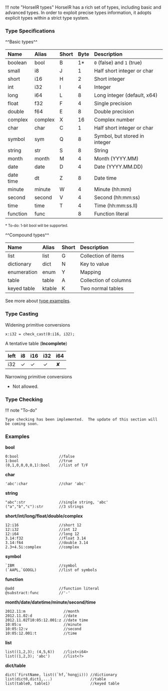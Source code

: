 !!! note "HorseIR types"
    HorseIR has a rich set of types, including basic and advanced types.  In order
    to exploit precise types information, it adopts explicit types within a strict
    type system.

### Type Specifications

^^Basic types^^

| Name      | Alias    | Short | Byte   | Description                   |
| :---------| :--------| :-----| :------| :-----------------------------|
| boolean   | bool     | B     | 1\*    | `0` (false) and `1` (true)    |
| small     | i8       | J     | 1      | Half short integer or char    |
| short     | i16      | H     | 2      | Short integer                 |
| int       | i32      | I     | 4      | Integer                       |
| long      | i64      | L     | 8      | Long integer (default, x64)   |
| float     | f32      | F     | 4      | Single precision              |
| double    | f64      | E     | 8      | Double precision              |
| complex   | complex  | X     | 16     | Complex number                |
| char      | char     | C     | 1      | Half short integer or char    |
| symbol    | sym      | Q     | 8      | Symbol, but stored in integer |
| string    | str      | S     | 8      | String                        |
| month     | month    | M     | 4      | Month (YYYY.MM)               |
| date      | date     | D     | 4      | Date (YYYY.MM.DD)             |
| date time | dt       | Z     | 8      | Date time                     |
| minute    | minute   | W     | 4      | Minute (hh:mm)                |
| second    | second   | V     | 4      | Second (hh:mm:ss)             |
| time      | time     | T     | 4      | Time (hh:mm:ss.ll)            |
| function  | func     |       | 8      | Function literal              |

<small>\* To-do: 1-bit bool will be supported.</small>

^^Compound types^^

| Name       | Alias     | Short | Description                   |
| :----------| :---------| :-----| :-----------------------------|
| list       | list      | G     | Collection of items           |
| dictionary | dict      | N     | Key to value                  |
| enumeration| enum      | Y     | Mapping                       |
| table      | table     | A     | Collection of columns         |
| keyed table| ktable    | K     | Two normal tables             |

See more about [type examples](#examples).


### Type Casting

Widening primitive conversions

```no-highlight
x:i32 = check_cast(0:i16, i32);
```

A tentative table (**Incomplete**)

| left   |  i8      | i16     | i32     | i64     |
| :------| :--------| :-------| :-------| :-------|
| i32    | &#10003; | &#10003;| &#10003;| &#10008;|


Narrowing primitive conversions

- Not allowed.

### Type Checking

!!! note "To-do"

    Type checking has been implemented.  The update of this section will be coming soon.

### Examples

**bool**

```no-highlight
0:bool                  //false
1:bool                  //true
(0,1,0,0,0,0,1):bool    //list of T/F
```

**char**

```no-highlight
'abc':char              //char 'abc'
```

**string**

```no-highlight
"abc":str               //single string, 'abc'
("a","b","c"):str       //3 strings
```

**short/int/long/float/double/complex**

```no-highlight
12:i16                  //short 12
12:i32                  //int 12
12:i64                  //long 12
3.14:f32                //float 3.14
3.14:f64                //double 3.14
2.3+4.5i:complex        //complex
```

**symbol**

```no-highlight
`IBM                    //symbol
(`AAPL,`GOOGL)          //list of symbols
```

**function**

```no-highlight
@add                    //function literal
@substract:func         //'-'
```

**month/date/datetime/minute/second/time**

```no-highlight
2012.11:m                 //month
2012.11.02:d              //date
2012.11.02T10:05:12.001:z //date time
10:05:u                   //minute
10:05:12:v                //second
10:05:12.001:t            //time
```

**list**

```no-highlight
list((1,2,3); (4,5,6))    //list<i64>
list((1,2,3); 'abc')      //list<?>
```

**dict/table**

```no-highlight
dict(`FirstName, list((`hf,`hongji))) //dictionary
list(dict0,dict1,...)                 //table
list(table0, table1)                  //keyed table
```


